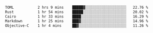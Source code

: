<!--START_SECTION:waka-->

```txt
TOML           2 hrs 9 mins    █████▓░░░░░░░░░░░░░░░░░░░   22.76 %
Rust           1 hr 54 mins    █████░░░░░░░░░░░░░░░░░░░░   20.02 %
Cairo          1 hr 33 mins    ████░░░░░░░░░░░░░░░░░░░░░   16.29 %
Markdown       1 hr 25 mins    ███▓░░░░░░░░░░░░░░░░░░░░░   14.96 %
Objective-C    1 hr 4 mins     ██▓░░░░░░░░░░░░░░░░░░░░░░   11.26 %
```

<!--END_SECTION:waka-->